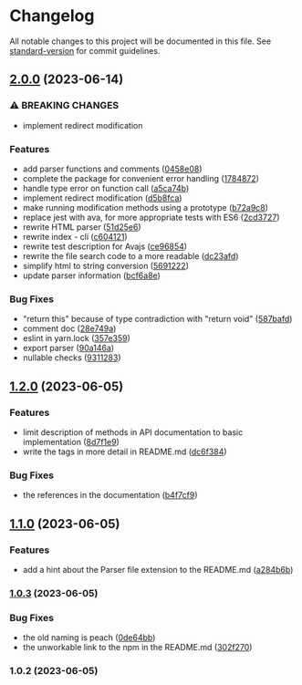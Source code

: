# Changelog

All notable changes to this project will be documented in this file. See [standard-version](https://github.com/conventional-changelog/standard-version) for commit guidelines.

## [2.0.0](https://github.com/mineejo/hipe/compare/v1.2.0...v2.0.0) (2023-06-14)


### ⚠ BREAKING CHANGES

* implement redirect modification

### Features

* add parser functions and comments ([0458e08](https://github.com/mineejo/hipe/commits/0458e0819b0442f9769ef241cf100e2604cd0de6))
* complete the package for convenient error handling ([1784872](https://github.com/mineejo/hipe/commits/178487201590e207d2a367a844ffa76b704ce5d8))
* handle type error on function call ([a5ca74b](https://github.com/mineejo/hipe/commits/a5ca74bafc5348199e56bb1de077e257e7c66a6a))
* implement redirect modification ([d5b8fca](https://github.com/mineejo/hipe/commits/d5b8fca90e3c5199fc5e784e4afebaa58e7c3f58))
* make running modification methods using a prototype ([b72a9c8](https://github.com/mineejo/hipe/commits/b72a9c815e75a335ec51bf93623b8ec3712c5da8))
* replace jest with ava, for more appropriate tests with ES6 ([2cd3727](https://github.com/mineejo/hipe/commits/2cd37275eb96084f450a4bc1f47a87eb1f6db93b))
* rewrite HTML parser ([51d25e6](https://github.com/mineejo/hipe/commits/51d25e6ca1636cea758a442b69347c36f660f519))
* rewrite index - cli ([c604121](https://github.com/mineejo/hipe/commits/c6041219ef356a7586bc7101c076e734ac59a1d4))
* rewrite test description for Avajs ([ce96854](https://github.com/mineejo/hipe/commits/ce968544850edcd9230bdaff21ed34f398ad2137))
* rewrite the file search code to a more readable ([dc23afd](https://github.com/mineejo/hipe/commits/dc23afd7ecba1c61c2df3af1b728e213d4c7e62a))
* simplify html to string conversion ([5691222](https://github.com/mineejo/hipe/commits/5691222fa5cdb3064c023c95dcc9a8a66e017f5c))
* update parser information ([bcf6a8e](https://github.com/mineejo/hipe/commits/bcf6a8e460a715f170a9920ede97c34304f3a345))


### Bug Fixes

* "return this" because of type contradiction with "return void" ([587bafd](https://github.com/mineejo/hipe/commits/587bafd0e46d645925cade53e36b7d2c1ddb2dcc))
* comment doc ([28e749a](https://github.com/mineejo/hipe/commits/28e749a1b539960dc2de2c0c43411ca386733271))
* eslint in yarn.lock ([357e359](https://github.com/mineejo/hipe/commits/357e359bbdbc8b1e8102ff85adf6e34d3b70f5e8))
* export parser ([90a146a](https://github.com/mineejo/hipe/commits/90a146ac4e19d582a1ff359d4cb73c8c2e7818a9))
* nullable checks ([9311283](https://github.com/mineejo/hipe/commits/9311283050133636772e30204792b0efd143285c))

## [1.2.0](https://github.com/mineejo/hipe/compare/v1.1.0...v1.2.0) (2023-06-05)

### Features

* limit description of methods in API documentation to basic
  implementation ([8d7f1e9](https://github.com/mineejo/hipe/commits/8d7f1e98609dcc7207233b2545868bfb29a850db))
* write the tags in more detail in
  README.md ([dc6f384](https://github.com/mineejo/hipe/commits/dc6f384410f28a50693a374a032996e3fade427a))

### Bug Fixes

* the references in the
  documentation ([b4f7cf9](https://github.com/mineejo/hipe/commits/b4f7cf93b89d3f47c56fb98bc19d6b4378a7d553))

## [1.1.0](https://github.com/mineejo/hipe/compare/v1.0.3...v1.1.0) (2023-06-05)

### Features

* add a hint about the Parser file extension to the
  README.md ([a284b6b](https://github.com/mineejo/hipe/commits/a284b6b4ecc3bb63a0340e9e20267cc3083cf1af))

### [1.0.3](https://github.com/mineejo/hipe/compare/v1.0.2...v1.0.3) (2023-06-05)

### Bug Fixes

* the old naming is peach ([0de64bb](https://github.com/mineejo/hipe/commits/0de64bb59a3c94fbf819614bc73384219824fb32))
* the unworkable link to the npm in the
  README.md ([302f270](https://github.com/mineejo/hipe/commits/302f27000b868aac12d29891a45f8575631b8f17))

### 1.0.2 (2023-06-05)

